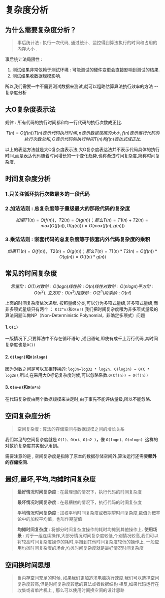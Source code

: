 # 复杂度分析



 ## 为什么需要复杂度分析？ 

> 事后统计法 : 执行一次代码, 通过统计、监控得到算法执行的时间和占用的内存大小 .

事后统计法局限性 : 

1. 测试结果非常依赖于测试环境 : 可能测试的硬件变更会直接影响到测试的结果.
2. 测试结果收数据规模影响.

所以我们需要一中不需要测试数据来测试,就可以粗略估算算法执行效率的方法 -- 复杂度分析



## 大O复杂度表示法

规律 : 所有代码的执行时间都和每一行代码的执行次数成正比.   
```math
T(n)=O(f(n))

T(n)表示代码执行时间,n表示数据规模的大小,
f(n)表示每行代码的执行次数总和,
O表示代码的执行时间T(n)和f(n)表达式成正比.
```
以上的表达方法就是大O复杂度表示法,大O复杂度表达法并不表示代码具体的执行时间,而是表达代码随着时间增长的一个变化趋势,也称渐进时间复杂度,简称时间复杂度.

## 时间复杂度分析
### 1.只关注循环执行次数最多的一段代码

### 2.加法法则 : 总复杂度等于量级最大的那段代码的复杂度

```math
如果 T1(n)=O(f(n))，T2(n)=O(g(n))；那么 T(n)=T1(n)+T2(n)=max(O(f(n)), O(g(n))) =O(max(f(n), g(n)))
```

### 3.乘法法则 : 嵌套代码的总复杂度等于嵌套内外代码复杂度的乘积
```math
如果 T1(n)=O(f(n))，T2(n)=O(g(n))；那么 T(n)=T1(n)*T2(n)=O(f(n))*O(g(n))=O(f(n)*g(n))
```


## 常见的时间复杂度
```math
常量阶 : O(1)
对数阶 : O(logn)
线性阶 : O(n)
线性对数阶: O(nlogn)
平方阶 : O(n^2) .. 立方阶 : O(n^3)
指数阶 : O(2^n)
阶乘阶 :  O(n!)
```

上面的时间复杂度依次递增.
按照量级分类,可以分为多项式量级,非多项式量级,而非多项式量级只有两个 ： `O(2^n)`和`O(n!)`
我们把时间复杂度哦为非多项式量级的算法问题叫做NP（Non-Deterministic Polynomial，非确定多项式）问题

#### 1. `O(1)`
一版情况下,只要算法中不存在循环语句 ,递归语句,即使有成千上万行代码,其时间复杂度也是`O(1)`
#### 2. `O(logn)`和`O(nlogn)`
因为对数之间是可以互相转换的: `log3n=log32 * log2n, O(log3n) = O(C * log2n)`,所以,在采用大O标记复杂度时候,可以忽略系数.`O(Cf(n)) = O(f(n))`
#### 3. `O(m+n)`和`O(m*n)`
在代码复杂度由两个数据规模来决定时,由于事先不能评估量级,所以不能忽略.

## 空间复杂度分析

>空间复杂度 : 算法的存储空间与数据规模之间的增长关系

我们常见的空间复杂度就是 `O(1)、O(n)、O(n2 )`，像 `O(logn)、O(nlogn) `这样的对数阶复杂度其实很少用到。

需要注意的是 , 空间复杂度是指除了原本的数据存储空间外,算法运行还需要**额外的存储空间**.

## 最好,最坏,平均,均摊时间复杂度

> **最好情况时间复杂度** : 在最理想的情况下，执行代码的时间复杂度
> 
> **最坏情况时间复杂度** : 在最糟糕的情况下，执行代码的时间复杂度
> 
> **平均情况时间复杂度** : 加权平均时间复杂度或者期望时间复杂度,数值为概率论中的加权平均值，也叫作期望值
> 
> **均摊时间复杂度** : 将部分时间复杂度操作的耗时均摊到其他操作上.
> **使用场景** : 对于一组连续操作,大部分情况时间复杂度较低,个别情况较高,我们可以将较高时间复杂度操作的耗时,平摊到其他时间复杂度较低的操作上.
> 一般应用均摊时间复杂度的场合,均摊时间复杂度就是最好情况时间复杂度


## 空间换时间思想
> 当内存空间充足的时候, 如果我们更加追求电脑执行速度,我们可以选择空间复杂度较高,但是时间复杂度较低的算法或者数据结构
> 相反,如果代码运行在收集或者单片机上 , 那么可以使用时间换空间的设计思路







